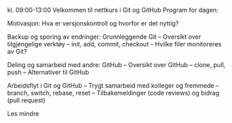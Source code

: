kl. 09:00-13:00
Velkommen til nettkurs i Git og GitHub
Program for dagen:

Motivasjon: Hva er versjonskontroll og hvorfor er det nyttig?

Backup og sporing av endringer: Grunnleggende Git
– Oversikt over tilgjengelige verktøy
– init, add, commit, checkout
– Hvilke filer monitoreres av Git?

Deling og samarbeid med andre: GitHub
– Oversikt over GitHub
– clone, pull, push
– Alternativer til GitHub

Arbeidsflyt i Git og GitHub
– Trygt samarbeid med kolleger og fremmede
– branch, switch, rebase, reset
– Tilbakemeldinger (code reviews) og bidrag (pull request)

Les mindre
